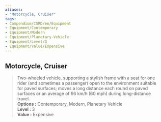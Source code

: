 ```yaml
---
aliases:
- "Motorcycle, Cruiser"
tags:
- Compendium/CSRD/en/Equipment
- Equipment/Contemporary
- Equipment/Modern
- Equipment/Planetary-Vehicle
- Equipment/Level/3
- Equipment/Value/Expensive
---
```


  
## Motorcycle, Cruiser  
  
>Two-wheeled vehicle, supporting a stylish frame with a seat for one rider (and sometimes a passenger) open to the environment suitable for paved surfaces; moves a long distance each round on paved surfaces or an average of 96 km/h (60 mph) during long-distance travel.  
> **Options :** Contemporary, Modern, Planetary Vehicle  
> **Level :** 3  
> **Value :** Expensive